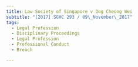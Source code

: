 ```yaml
---
title: Law Society of Singapore v Ong Cheong Wei 
subtitle: "[2017] SGHC 293 / 09\_November\_2017"
tags:
  - Legal Profession
  - Disciplinary Proceedings
  - Legal Profession
  - Professional Conduct
  - Breach

---
```


